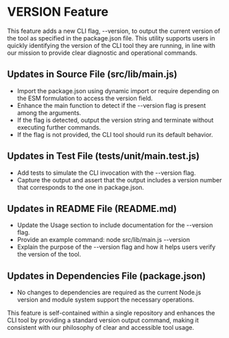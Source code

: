# VERSION Feature

This feature adds a new CLI flag, --version, to output the current version of the tool as specified in the package.json file. This utility supports users in quickly identifying the version of the CLI tool they are running, in line with our mission to provide clear diagnostic and operational commands.

## Updates in Source File (src/lib/main.js)
- Import the package.json using dynamic import or require depending on the ESM formulation to access the version field.
- Enhance the main function to detect if the --version flag is present among the arguments.
- If the flag is detected, output the version string and terminate without executing further commands.
- If the flag is not provided, the CLI tool should run its default behavior.

## Updates in Test File (tests/unit/main.test.js)
- Add tests to simulate the CLI invocation with the --version flag.
- Capture the output and assert that the output includes a version number that corresponds to the one in package.json.

## Updates in README File (README.md)
- Update the Usage section to include documentation for the --version flag.
- Provide an example command: node src/lib/main.js --version
- Explain the purpose of the --version flag and how it helps users verify the version of the tool.

## Updates in Dependencies File (package.json)
- No changes to dependencies are required as the current Node.js version and module system support the necessary operations.

This feature is self-contained within a single repository and enhances the CLI tool by providing a standard version output command, making it consistent with our philosophy of clear and accessible tool usage.